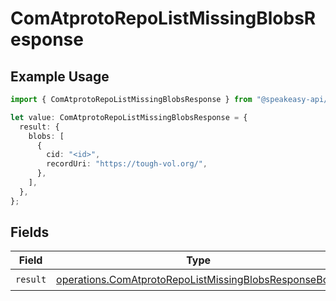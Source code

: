 # ComAtprotoRepoListMissingBlobsResponse

## Example Usage

```typescript
import { ComAtprotoRepoListMissingBlobsResponse } from "@speakeasy-api/bluesky/models/operations";

let value: ComAtprotoRepoListMissingBlobsResponse = {
  result: {
    blobs: [
      {
        cid: "<id>",
        recordUri: "https://tough-vol.org/",
      },
    ],
  },
};
```

## Fields

| Field                                                                                                                          | Type                                                                                                                           | Required                                                                                                                       | Description                                                                                                                    |
| ------------------------------------------------------------------------------------------------------------------------------ | ------------------------------------------------------------------------------------------------------------------------------ | ------------------------------------------------------------------------------------------------------------------------------ | ------------------------------------------------------------------------------------------------------------------------------ |
| `result`                                                                                                                       | [operations.ComAtprotoRepoListMissingBlobsResponseBody](../../models/operations/comatprotorepolistmissingblobsresponsebody.md) | :heavy_check_mark:                                                                                                             | N/A                                                                                                                            |